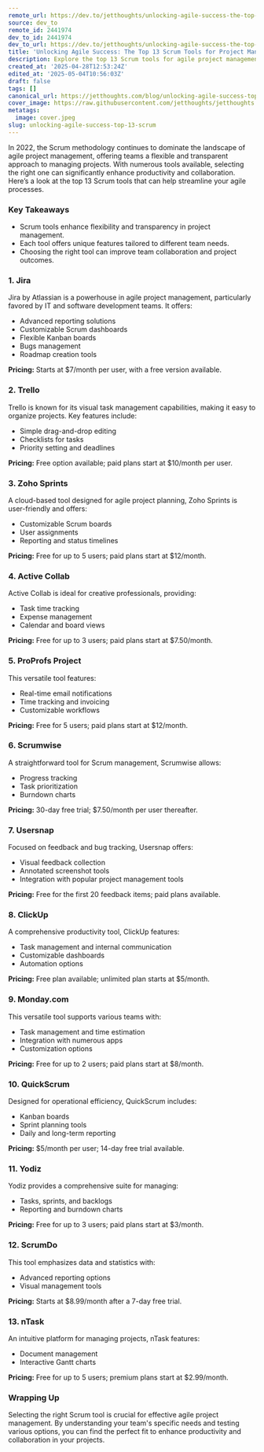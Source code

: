 ```yaml
---
remote_url: https://dev.to/jetthoughts/unlocking-agile-success-the-top-13-scrum-tools-for-project-management-in-2022-41c9
source: dev_to
remote_id: 2441974
dev_to_id: 2441974
dev_to_url: https://dev.to/jetthoughts/unlocking-agile-success-the-top-13-scrum-tools-for-project-management-in-2022-41c9
title: 'Unlocking Agile Success: The Top 13 Scrum Tools for Project Management in 2022'
description: Explore the top 13 Scrum tools for agile project management in 2022, designed to enhance flexibility, transparency, and team collaboration.
created_at: '2025-04-28T12:53:24Z'
edited_at: '2025-05-04T10:56:03Z'
draft: false
tags: []
canonical_url: https://jetthoughts.com/blog/unlocking-agile-success-top-13-scrum/
cover_image: https://raw.githubusercontent.com/jetthoughts/jetthoughts.github.io/master/content/blog/unlocking-agile-success-top-13-scrum/cover.jpeg
metatags:
  image: cover.jpeg
slug: unlocking-agile-success-top-13-scrum
---
```

In 2022, the Scrum methodology continues to dominate the landscape of agile project management, offering teams a flexible and transparent approach to managing projects. With numerous tools available, selecting the right one can significantly enhance productivity and collaboration. Here’s a look at the top 13 Scrum tools that can help streamline your agile processes.

### Key Takeaways

*   Scrum tools enhance flexibility and transparency in project management.
*   Each tool offers unique features tailored to different team needs.
*   Choosing the right tool can improve team collaboration and project outcomes.

### 1\. Jira

Jira by Atlassian is a powerhouse in agile project management, particularly favored by IT and software development teams. It offers:

*   Advanced reporting solutions
*   Customizable Scrum dashboards
*   Flexible Kanban boards
*   Bugs management
*   Roadmap creation tools

**Pricing:** Starts at $7/month per user, with a free version available.

### 2\. Trello

Trello is known for its visual task management capabilities, making it easy to organize projects. Key features include:

*   Simple drag-and-drop editing
*   Checklists for tasks
*   Priority setting and deadlines

**Pricing:** Free option available; paid plans start at $10/month per user.

### 3\. Zoho Sprints

A cloud-based tool designed for agile project planning, Zoho Sprints is user-friendly and offers:

*   Customizable Scrum boards
*   User assignments
*   Reporting and status timelines

**Pricing:** Free for up to 5 users; paid plans start at $12/month.

### 4\. Active Collab

Active Collab is ideal for creative professionals, providing:

*   Task time tracking
*   Expense management
*   Calendar and board views

**Pricing:** Free for up to 3 users; paid plans start at $7.50/month.

### 5\. ProProfs Project

This versatile tool features:

*   Real-time email notifications
*   Time tracking and invoicing
*   Customizable workflows

**Pricing:** Free for 5 users; paid plans start at $12/month.

### 6\. Scrumwise

A straightforward tool for Scrum management, Scrumwise allows:

*   Progress tracking
*   Task prioritization
*   Burndown charts

**Pricing:** 30-day free trial; $7.50/month per user thereafter.

### 7\. Usersnap

Focused on feedback and bug tracking, Usersnap offers:

*   Visual feedback collection
*   Annotated screenshot tools
*   Integration with popular project management tools

**Pricing:** Free for the first 20 feedback items; paid plans available.

### 8\. ClickUp

A comprehensive productivity tool, ClickUp features:

*   Task management and internal communication
*   Customizable dashboards
*   Automation options

**Pricing:** Free plan available; unlimited plan starts at $5/month.

### 9\. Monday.com

This versatile tool supports various teams with:

*   Task management and time estimation
*   Integration with numerous apps
*   Customization options

**Pricing:** Free for up to 2 users; paid plans start at $8/month.

### 10\. QuickScrum

Designed for operational efficiency, QuickScrum includes:

*   Kanban boards
*   Sprint planning tools
*   Daily and long-term reporting

**Pricing:** $5/month per user; 14-day free trial available.

### 11\. Yodiz

Yodiz provides a comprehensive suite for managing:

*   Tasks, sprints, and backlogs
*   Reporting and burndown charts

**Pricing:** Free for up to 3 users; paid plans start at $3/month.

### 12\. ScrumDo

This tool emphasizes data and statistics with:

*   Advanced reporting options
*   Visual management tools

**Pricing:** Starts at $8.99/month after a 7-day free trial.

### 13\. nTask

An intuitive platform for managing projects, nTask features:

*   Document management
*   Interactive Gantt charts

**Pricing:** Free for up to 5 users; premium plans start at $2.99/month.

### Wrapping Up

Selecting the right Scrum tool is crucial for effective agile project management. By understanding your team's specific needs and testing various options, you can find the perfect fit to enhance productivity and collaboration in your projects.
